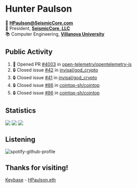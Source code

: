 # Hunter Paulson  

📧 **[HPaulson@SeismicCore.com](mailto:hpaulson@SeismicCore.com)**  
💼 President, **[SeismicCore, LLC](https://github.com/SeismicCore)**  
📚 Computer Engineering, **[Villanova University](https://villanova.edu)**  

</td></tr></table> 

## Public Activity
<!--START_SECTION:activity-->
1. 💪 Opened PR [#4003](https://github.com/open-telemetry/opentelemetry-js/pull/4003) in [open-telemetry/opentelemetry-js](https://github.com/open-telemetry/opentelemetry-js)
2. 🔒 Closed issue [#42](https://github.com/invisal/god_crypto/issues/42) in [invisal/god_crypto](https://github.com/invisal/god_crypto)
3. 🔒 Closed issue [#41](https://github.com/invisal/god_crypto/issues/41) in [invisal/god_crypto](https://github.com/invisal/god_crypto)
4. 🔒 Closed issue [#86](https://github.com/cointop-sh/cointop/issues/86) in [cointop-sh/cointop](https://github.com/cointop-sh/cointop)
5. 🔒 Closed issue [#86](https://github.com/cointop-sh/cointop/issues/86) in [cointop-sh/cointop](https://github.com/cointop-sh/cointop)
<!--END_SECTION:activity-->

## Statistics
![](https://github-readme-stats.vercel.app/api?username=HPaulson&show_icons=true&count_private=true&hide_border=true&count_private=true&show_border=false&include_all_commits=true&theme=tokyonight)
![](https://github-readme-stats.vercel.app/api/wakatime/?username=HPaulson&layout=compact&hide_border=true&theme=tokyonight&custom_title=All%20Time%20Stats)
![](https://github-readme-streak-stats.herokuapp.com/?user=hpaulson&theme=tokyonight&hide_border=true)


## Listening
![spotify-github-profile](https://spotify-github-profile.vercel.app/api/view?uid=ys0l6wuhmcwstj71cegoht8qy&cover_image=false&theme=default)

## Thanks for visiting!

[Keybase](https://keybase.io/HPaulson) - [HPaulson.eth](https://opensea.io/HPaulson_)
